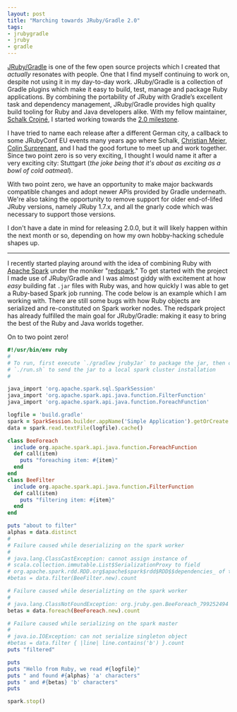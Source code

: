 ```yaml
---
layout: post
title: "Marching towards JRuby/Gradle 2.0"
tags:
- jrubygradle
- jruby
- gradle
---
```



[JRuby/Gradle](http://jruby-gradle.org) is one of the few open source projects
which I created that _actually_ resonates with people. One that I find myself
continuing to work on, despite not using it in my day-to-day work. JRuby/Gradle is a
collection of Gradle plugins which make it easy to build, test, manage and
package Ruby applications. By combining the portability of JRuby with Gradle’s
excellent task and dependency management, JRuby/Gradle provides high quality
build tooling for Ruby and Java developers alike. With my fellow maintainer,
[Schalk
Crojn&eacute;](https://github.com/ysb33r), I started working towards the [2.0
milestone](https://github.com/jruby-gradle/jruby-gradle-plugin/milestone/27).


I have tried to name each release after a different German city, a callback to
some JRubyConf EU events many years ago where Schalk, [Christian
Meier](https://github.com/mkristian), 
[Colin
Surprenant](https://github.com/colinsurprenant), and I had the good fortune to
meet up and work together. Since two point zero is so very exciting, I thought
I would name it after a very exciting city: Stuttgart (_the joke being that
it's about as exciting as a bowl of cold oatmeal_).

With two point zero, we have an opportunity to make major backwards compatible
changes and adopt newer APIs provided by Gradle underneath. We're also taking
the opportunity to remove support for older end-of-lifed JRuby versions, namely
JRuby 1.7.x, and all the gnarly code which was necessary to support those
versions.


I don't have a date in mind for releasing 2.0.0, but it will likely happen
within the next month or so, depending on how my own hobby-hacking schedule
shapes up.

---

I recently started playing around with the idea of combining Ruby with [Apache
Spark](https://spark.apache.org) under the moniker
"[redspark](https://github.com/jruby-gradle/redspark)." To get started with
the project I made use of JRuby/Gradle and I was almost giddy with excitement
at how _easy_ building fat `.jar` files with Ruby was, and how quickly I was
able to get a Ruby-based Spark job running. The code below is an example which
I am working with. There are still some bugs with how
Ruby objects are serialized and re-constituted on Spark worker nodes. The
redspark project has already fulfilled the main goal for JRuby/Gradle: making
it easy to bring the best of the Ruby and Java worlds together.


On to two point zero!


```ruby
#!/usr/bin/env ruby
#
# To run, first execute `./gradlew jrubyJar` to package the jar, then call
# `./run.sh` to send the jar to a local spark cluster installation
#

java_import 'org.apache.spark.sql.SparkSession'
java_import 'org.apache.spark.api.java.function.FilterFunction'
java_import 'org.apache.spark.api.java.function.ForeachFunction'

logfile = 'build.gradle'
spark = SparkSession.builder.appName('Simple Application').getOrCreate
data = spark.read.textFile(logfile).cache()

class BeeForeach
  include org.apache.spark.api.java.function.ForeachFunction
  def call(item)
    puts "foreaching item: #{item}"
  end
end
class BeeFilter
  include org.apache.spark.api.java.function.FilterFunction
  def call(item)
    puts "filtering item: #{item}"
  end
end

puts "about to filter"
alphas = data.distinct
#
# Failure caused while deserializing on the spark worker
#
# java.lang.ClassCastException: cannot assign instance of
# scala.collection.immutable.List$SerializationProxy to field
# org.apache.spark.rdd.RDD.org$apache$spark$rdd$RDD$$dependencies_ of typ
#betas = data.filter(BeeFilter.new).count

# Failure caused while deserializting on the spark worker
#
# java.lang.ClassNotFoundException: org.jruby.gen.BeeForeach_799252494
betas = data.foreach(BeeForeach.new).count

# Failure caused while serializing on the spark master
#
# java.io.IOException: can not serialize singleton object
#betas = data.filter { |line| line.contains('b') }.count
puts "filtered"

puts
puts "Hello from Ruby, we read #{logfile}"
puts " and found #{alphas} 'a' characters"
puts " and #{betas} 'b' characters"
puts 

spark.stop()
```
